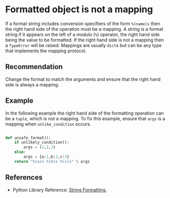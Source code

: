 # Formatted object is not a mapping
If a format string includes conversion specifiers of the form `%(name)s` then the right hand side of the operation must be a mapping. A string is a format string if it appears on the left of a modulo (`%`) operator, the right hand side being the value to be formatted. If the right hand side is not a mapping then a `TypeError` will be raised. Mappings are usually `dict`s but can be any type that implements the mapping protocol.


## Recommendation
Change the format to match the arguments and ensure that the right hand side is always a mapping.


## Example
In the following example the right hand side of the formatting operation can be a `tuple`, which is not a mapping. To fix this example, ensure that `args` is a mapping when `unlike_condition` occurs.


```python

def unsafe_format():
    if unlikely_condition():
        args = (1,2,3)
    else:
        args = {a:1,b:2,c:3}
    return "%(a)s %(b)s %(c)s" % args
```

## References
* Python Library Reference: [String Formatting.](http://docs.python.org/library/stdtypes.html#string-formatting)

